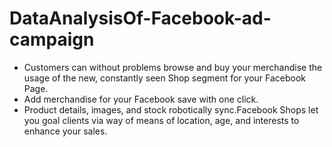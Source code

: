# DataAnalysisOf-Facebook-ad-campaign

- Customers can without problems browse and buy your merchandise the usage of the new, constantly seen Shop segment for your Facebook Page.
- Add merchandise for your Facebook save with one click.
- Product details, images, and stock robotically sync.Facebook Shops let you goal clients via way of means of location, age, and interests to enhance your sales.
